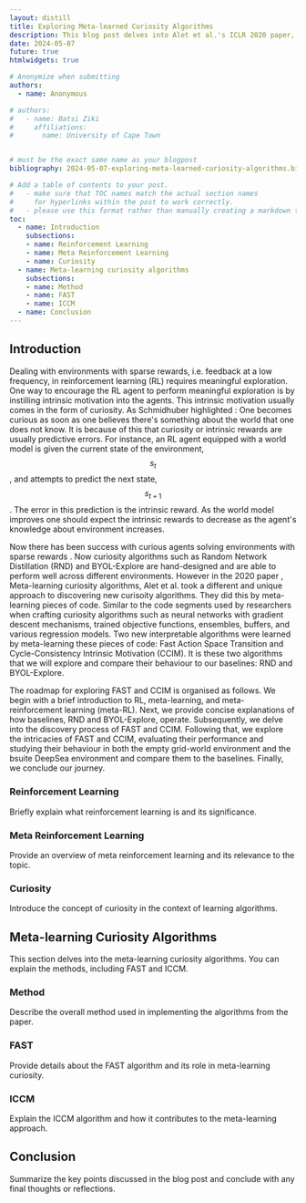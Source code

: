 ```yaml
---
layout: distill
title: Exploring Meta-learned Curiosity Algorithms
description: This blog post delves into Alet et al.'s ICLR 2020 paper, Meta-learning curiosity algorithms, which introduces a unique approach to meta-learning curiosity algorithms. Instead of meta-learning neural network weights, the focus is on meta-learning pieces of code, allowing it to be interpretable by humans. The post explores the two meta-learned algorithms, namely Fast Action Space Transition (FAST) and Cycle-Consistency Intrinsic Motivation (CCIM).
date: 2024-05-07
future: true
htmlwidgets: true

# Anonymize when submitting
authors:
  - name: Anonymous

# authors:
#   - name: Batsi Ziki
#     affiliations:
#       name: University of Cape Town


# must be the exact same name as your blogpost
bibliography: 2024-05-07-exploring-meta-learned-curiosity-algorithms.bib  

# Add a table of contents to your post.
#   - make sure that TOC names match the actual section names
#     for hyperlinks within the post to work correctly. 
#   - please use this format rather than manually creating a markdown table of contents.
toc:
  - name: Introduction
    subsections:
    - name: Reinforcement Learning
    - name: Meta Reinforcement Learning
    - name: Curiosity
  - name: Meta-learning curiosity algorithms
    subsections:
    - name: Method
    - name: FAST
    - name: ICCM
  - name: Conclusion
---
```


## Introduction

Dealing with environments with sparse rewards, i.e. feedback at a low frequency, in reinforcement learning (RL) requires meaningful exploration.
One way to encourage the RL agent to perform meaningful exploration is by instilling intrinsic motivation into the agents. This intrinsic motivation usually comes in the form of curiosity. As Schmidhuber <d-cite key="Schmidhuber1991APF"></d-cite> highlighted : One becomes curious as soon as one believes there's something about the world that one does not know. It is because of this that curiosity or intrinsic rewards are usually predictive errors. For instance, an RL agent equipped with a world model is given the current state of the environment, $$s_t$$, and attempts to predict the next state, $$s_{t+1}$$. The error in this prediction is the intrinsic reward. As the world model improves one should expect the intrinsic rewards to decrease as the agent's knowledge about environment increases.

Now there has been success with curious agents solving environments with sparse rewards <d-cite key="burda2018exploration, guo2022byolexplore, jarrett2023curiosity, pathak2017curiositydriven,burda2018largescale">. 
Now curiosity algorithms such as Random Network Distillation (RND) <d-cite key="burda2018exploration"> and BYOL-Explore <d-cite key="guo2022byolexplore"> are hand-designed and are able to perform well across different environments. However in the 2020 paper
<dcite key="alet2020metalearning">, Meta-learning curiosity algorithms, Alet et al. took a different and unique approach to discovering new curisoity algorithms. They did this by meta-learning pieces of code. Similar to the code segments used by researchers when crafting curiosity algorithms such as neural networks with gradient descent mechanisms, trained objective functions, ensembles, buffers, and various regression models. Two new interpretable algorithms were learned by meta-learning these pieces of code: Fast Action Space Transition and Cycle-Consistency Intrinsic Motivation (CCIM). It is these two algorithms that we will explore and compare their behaviour to our baselines: RND and BYOL-Explore.

The roadmap for exploring FAST and CCIM is organised as follows. We begin with a brief introduction to RL, meta-learning, and meta-reinforcement learning (meta-RL). Next, we provide concise explanations of how baselines, RND and BYOL-Explore, operate. Subsequently, we delve into the discovery process of FAST and CCIM. Following that, we explore the intricacies of FAST and CCIM, evaluating their performance and studying their behaviour in both the empty grid-world environment and the bsuite DeepSea environment and compare them to the baselines. Finally, we conclude our journey.

### Reinforcement Learning

Briefly explain what reinforcement learning is and its significance.

### Meta Reinforcement Learning

Provide an overview of meta reinforcement learning and its relevance to the topic.

### Curiosity

Introduce the concept of curiosity in the context of learning algorithms.

## Meta-learning Curiosity Algorithms

This section delves into the meta-learning curiosity algorithms. You can explain the methods, including FAST and ICCM.

### Method

Describe the overall method used in implementing the algorithms from the paper.

### FAST

Provide details about the FAST algorithm and its role in meta-learning curiosity.

### ICCM

Explain the ICCM algorithm and how it contributes to the meta-learning approach.

## Conclusion

Summarize the key points discussed in the blog post and conclude with any final thoughts or reflections.
